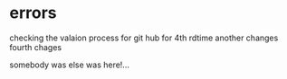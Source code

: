 # errors

checking the valaion process for git hub for 4th  rdtime another changes 
fourth chages

somebody was else was here!...

